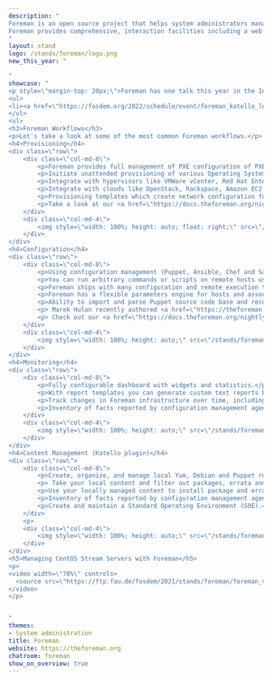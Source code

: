 ```yaml
---
description: "
Foreman is an open source project that helps system administrators manage servers throughout their lifecycle, from provisioning and configuration to orchestration and monitoring. Using Puppet, Chef, Salt, Ansible and Foreman's smart proxy architecture, you can easily automate repetitive tasks, quickly deploy applications, and proactively manage change, both on-premise with VMs and bare-metal or in the cloud.
Foreman provides comprehensive, interaction facilities including a web frontend, CLI and RESTful API which enables you to build higher level business logic on top of a solid foundation. Foreman is a mature project, deployed in many organizations, managing from 10s to 10,000s of servers.
"
layout: stand
logo: /stands/foreman/logo.png
new_this_year: "

"
showcase: "
<p style=\"margin-top: 20px;\">Foreman has one talk this year in the Infra Management devroom:</p>
<ul>
<li><a href=\"https://fosdem.org/2022/schedule/event/foreman_katello_leapp_elevate/\">Migrating Foreman/Katello from EL7 to EL8 using LEAPP/ELevate</a></li>
</ul>
<ul>
<h3>Foreman Workflows</h3>
<p>Let's take a look at some of the most common Foreman workflows.</p>
<h4>Provisioning</h4>
<div class=\"row\">
    <div class=\"col-md-8\">
        <p>Foreman provides full management of PXE configuration of PXELinux, Grub, Grub2 and iPXE for maximum network boot flexibility.</p>
        <p>Initiate unattended provisioning of various Operating Systems via extensive set of templates and snippets maintained by the community.</p>
        <p>Integrate with hypervisors like VMWare vCenter, Red Hat Enterprise Virtualization, oVirt or libvirt to create instances directly from Foreman UI/API/CLI either from images or via PXE..</p>
        <p>Integrate with clouds like OpenStack, Rackspace, Amazon EC2 or Google Compute Engine directly from Foreman UI/API/CLI.</p>
        <p>Provisioning templates which create network configuration for installed hosts including bonding, bridging and VLAN trunk support.</p>
        <p>Take a look at our <a href=\"https://docs.theforeman.org/nightly/Provisioning_Guide/index-foreman.html\">provisioning docs</a> for a full overview of provisioning capabilities in Foreman!</p>
    </div>
    <div class=\"col-md-4\">
        <img style=\"width: 100%; height: auto; float: right;\" src=\"/stands/foreman/provisioning.png\">
    </div>
</div>
<h4>Configuration</h4>
<div class=\"row\">
    <div class=\"col-md-8\">
        <p>Using configuration management (Puppet, Ansible, Chef and Salt are supported), you can easily automate repetitive tasks.</p>
        <p>You can run arbitrary commands or scripts on remote hosts using different providers, such as SSH or Ansible. This includes scheduling future runs, recurring execution, concurrency control, watching the progress and output live. </p>
        <p>Foreman ships with many configuration and remote execution templates maintained by the community.</p>
        <p>Foreman has a flexible parameters engine for hosts and associated objects (subnets, domains, host groups) with dynamically generated hierarchical Key/Value maps called Smart Variables/Class Parameters.</p>
        <p>Ability to import and parse Puppet source code base and recognize class parameters for deep mapping integration through the application.</p>
        <p> Marek Hulan recently authored <a href=\"https://theforeman.org/2020/12/how-to-start-with-foreman.html\">  a getting started with Foreman </a> blog and followed it up with <a href=\"https://theforeman.org/2021/01/updating-foreman-inventory-with-system-facts.html\">  Updating Foreman inventory with system facts </a> post that focuses on configuration management. Take a look.</p>
        <p> Check out our <a href=\"https://docs.theforeman.org/nightly/Configuring_Ansible/index-foreman.html\">Configuring Foreman with Ansible docs</a></p> and our <a href=\"https://theforeman.org/plugins/\">plugin docs</a>.</p>               
    </div>
    <div class=\"col-md-4\">
        <img style=\"width: 100%; height: auto;\" src=\"/stands/foreman/configuration.png\">
    </div>
</div>
<h4>Monitoring</h4>
<div class=\"row\">
    <div class=\"col-md-8\">
        <p>Fully configurable dashboard with widgets and statistics.</p>
        <p>With report templates you can generate custom text reports based on data that are available in Foreman. The output can be csv, yaml, json. Templates can contain additional logic and the report can be customized when it’s generated.</p>
        <p>Track changes in Foreman infrastructure over time, including key Foreman resources or facts.</p>
        <p>Inventory of facts reported by configuration management agents (Facter, Ansible, Salt grains).</p>
    </div>
    <div class=\"col-md-4\">
        <img style=\"width: 100%; height: auto;\" src=\"/stands/foreman/monitoring.png\">
    </div>
</div>
<h4>Content Management (Katello plugin)</h4>
<div class=\"row\">
    <div class=\"col-md-8\">
        <p>Create, organize, and manage local Yum, Debian and Puppet repositories. Sync remote repositories or upload content directly to build a library of content that serves as the basis for building custom builds of your content.</p>
        <p> Take your local content and filter out packages, errata and puppet modules to create custom builds into units called Content Views. Make your custom builds available to your hosts by moving it through environment paths that mimic traditional development workflows (Dev → QE → Stage → Production).</p>
        <p>Use your locally managed content to install package and errata updates to a host or group of hosts. For example, Content Hosts could be grouped by function, department or business unit.</p>
        <p>Inventory of facts reported by configuration management agents (Facter, Ansible, Salt grains).</p>
        <p>Create and maintain a Standard Operating Environment (SOE).</p>
    </div>
    <p>
    <div class=\"col-md-4\">
        <img style=\"width: 100%; height: auto;\" src=\"/stands/foreman/katello.png\">
    </div>
</div>
<h5>Managing CentOS Stream Servers with Foreman</h5>
<p>
<video width=\"70%\" controls>
  <source src=\"https://ftp.fau.de/fosdem/2021/stands/foreman/foreman_video1.webm\" type=\"video/mp4\">
</video>
</p>


"
themes:
- System administration
title: Foreman
website: https://theforeman.org
chatroom: foreman
show_on_overview: true
---
```

